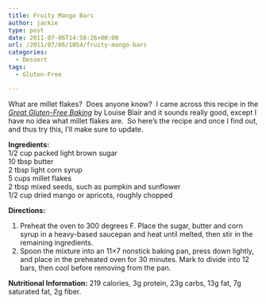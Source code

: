 ```yaml
---
title: Fruity Mango Bars
author: jackie
type: post
date: 2011-07-06T14:58:26+00:00
url: /2011/07/06/1054/fruity-mango-bars
categories:
  - Dessert
tags:
  - Gluten-Free

---
```

What are millet flakes?  Does anyone know?  I came across this recipe in the _[Great Gluten-Free Baking][1]_ by Louise Blair and it sounds really good, except I have no idea what millet flakes are.  So here&#8217;s the recipe and once I find out, and thus try this, I&#8217;ll make sure to update.

**Ingredients:**  
1/2 cup packed light brown sugar  
10 tbsp butter  
2 tbsp light corn syrup  
5 cups millet flakes  
2 tbsp mixed seeds, such as pumpkin and sunflower  
1/2 cup dried mango or apricots, roughly chopped

**Directions:**

  1. Preheat the oven to 300 degrees F. Place the sugar, butter and corn syrup in a heavy-based saucepan and heat until melted, then stir in the remaining ingredients.
  2. Spoon the mixture into an 11&#215;7 nonstick baking pan, press down lightly, and place in the preheated oven for 30 minutes. Mark to divide into 12 bars, then cool before removing from the pan.

**Nutritional Information:** 219 calories, 3g protein, 23g carbs, 13g fat, 7g saturated fat, 2g fiber.

 [1]: http://www.amazon.com/Great-Gluten-Free-Baking-Delicious-Cakes/dp/0600621839?tag=literescap-20